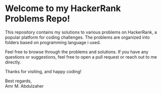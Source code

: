 # Welcome to my HackerRank Problems Repo! 

This repository contains my solutions to various problems on HackerRank, a popular platform for coding challenges. The problems are organized into folders based on programming language i used.

Feel free to browse through the problems and solutions. If you have any questions or suggestions, feel free to open a pull request or reach out to me directly.

Thanks for visiting, and happy coding!

Best regards,  
Amr M. Abdulzaher
